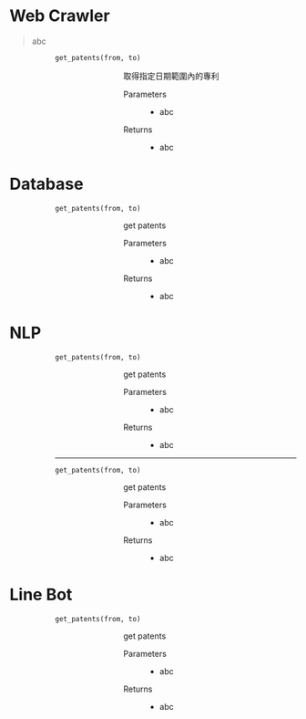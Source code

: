 # Web Crawler

> abc

<dl><dd><dl><dd><dl> 
<dt>

    get_patents(from, to)
</dt>
<dd><dl><dd><dl><dd> 
  取得指定日期範圍內的專利
  <dl>
  <dt> Parameters </dt>
  <dd>
    <ul><li> abc
  </dd>
  <dt> Returns </dt>
  <dd>
    <ul><li> abc
  </dd>
  </dl>
</dd></dl></dd></dl></dd>
</dl></dd></dl></dd></dl>


# Database

<dl><dd><dl><dd><dl> 
<dt>

    get_patents(from, to)
</dt>
<dd><dl><dd><dl><dd> 
  get patents  
  <dl>
 
  <dt> Parameters </dt>
  <dd>
    <ul><li> abc
  </dd>

  <dt> Returns </dt>
  <dd>
    <ul><li> abc
  </dd>
  </dl>
</dd></dl></dd></dl></dd>
</dl></dd></dl></dd></dl>

# NLP

<dl><dd><dl><dd><dl> 
<dt>

    get_patents(from, to)
</dt>
<dd><dl><dd><dl><dd> 
  get patents  
  <dl>
 
  <dt> Parameters </dt>
  <dd>
    <ul><li> abc
  </dd>

  <dt> Returns </dt>
  <dd>
    <ul><li> abc
  </dd>
  </dl>
</dd></dl></dd></dl></dd>

---
<dt>

    get_patents(from, to)
</dt>
<dd><dl><dd><dl><dd> 
  get patents  
  <dl>
 
  <dt> Parameters </dt>
  <dd>
    <ul><li> abc
  </dd>

  <dt> Returns </dt>
  <dd>
    <ul><li> abc
  </dd>
  </dl>
</dd></dl></dd></dl></dd>
</dl></dd></dl></dd></dl>

# Line Bot

<dl><dd><dl><dd><dl> 
<dt>

    get_patents(from, to)
</dt>
<dd><dl><dd><dl><dd> 
  get patents  
  <dl>
 
  <dt> Parameters </dt>
  <dd>
    <ul><li> abc
  </dd>

  <dt> Returns </dt>
  <dd>
    <ul><li> abc
  </dd>
  </dl>
</dd></dl></dd></dl></dd>
</dl></dd></dl></dd></dl>